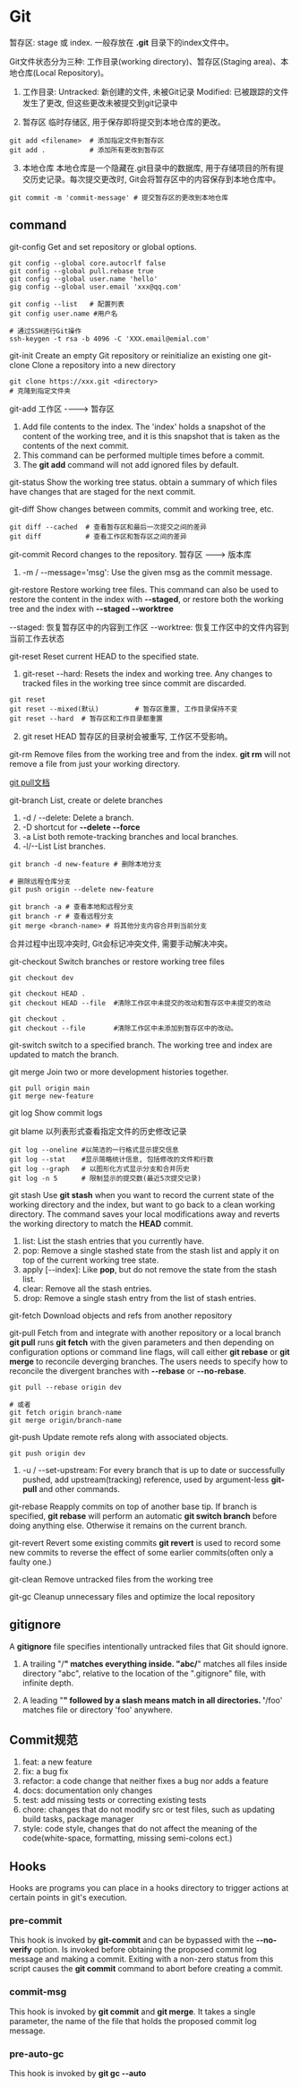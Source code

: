 # Git

  暂存区: stage 或 index. 一般存放在 **.git** 目录下的index文件中。

  Git文件状态分为三种: 工作目录(working directory)、暂存区(Staging area)、本地仓库(Local Repository)。

1. 工作目录:
  Untracked: 新创建的文件, 未被Git记录
  Modified:  已被跟踪的文件发生了更改, 但这些更改未被提交到git记录中

2. 暂存区
  临时存储区, 用于保存即将提交到本地仓库的更改。

```shell
git add <filename>  # 添加指定文件到暂存区
git add .           # 添加所有更改到暂存区
```

3. 本地仓库
  本地仓库是一个隐藏在.git目录中的数据库, 用于存储项目的所有提交历史记录。每次提交更改时, Git会将暂存区中的内容保存到本地仓库中。

```shell
git commit -m 'commit-message' # 提交暂存区的更改到本地仓库
```

## command

  git-config  Get and set repository or global options.

```shell
git config --global core.autocrlf false
git config --global pull.rebase true
git config --global user.name 'hello'
gig config --global user.email 'xxx@qq.com'

git config --list   # 配置列表
git config user.name #用户名

# 通过SSH进行Git操作
ssh-keygen -t rsa -b 4096 -C 'XXX.email@emial.com'
```

  git-init    Create an empty Git repository or reinitialize an existing one
  git-clone   Clone a repository into a new directory

```shell
git clone https://xxx.git <directory>
# 克隆到指定文件夹
```

  git-add  工作区 ----> 暂存区

1. Add file contents to the index. The 'index' holds a snapshot of the content of the working tree, and it is this snapshot that is taken as the contents of the next commit.
2. This command can be performed multiple times before a commit.
3. The **git add** command will not add ignored files by default.

  git-status  Show the working tree status.
  obtain a summary of which files have changes that are staged for the next commit.

  git-diff    Show changes between commits, commit and working tree, etc.

```shell
git diff --cached  # 查看暂存区和最后一次提交之间的差异
git diff           # 查看工作区和暂存区之间的差异
```

  git-commit  Record changes to the repository. 暂存区 ---> 版本库

1. -m / --message='msg': Use the given msg as the commit message.

  git-restore   Restore working tree files.
  This command can also be used to restore the content in the index with **--staged**, or restore both the working
  tree and the index with **--staged --worktree**

  --staged: 恢复暂存区中的内容到工作区
  --worktree: 恢复工作区中的文件内容到当前工作去状态

  git-reset     Reset current HEAD to the specified state.

1. git-reset --hard:  Resets the index and working tree. Any changes to tracked files in the working tree since commit
are discarded.

```shell
git reset
git reset --mixed(默认)         # 暂存区重置, 工作目录保持不变
git reset --hard  # 暂存区和工作目录都重置
```

2. git reset HEAD 暂存区的目录树会被重写, 工作区不受影响。

  git-rm        Remove files from the working tree and from the index. **git rm** will not remove a file from just your working directory.

[git pull文档](https://juejin.cn/post/7389650358539255845)

  git-branch  List, create or delete branches

1. -d / --delete: Delete a branch.
2. -D shortcut for **--delete --force**
3. -a List both remote-tracking branches and local branches.
4. -l/--List List branches.

```shell
git branch -d new-feature # 删除本地分支

# 删除远程仓库分支
git push origin --delete new-feature

git branch -a # 查看本地和远程分支
git branch -r # 查看远程分支
git merge <branch-name> # 将其他分支内容合并到当前分支
```
  合并过程中出现冲突时, Git会标记冲突文件, 需要手动解决冲突。

  git-checkout  Switch branches or restore working tree files

```shell
git checkout dev

git checkout HEAD .
git checkout HEAD --file  #清除工作区中未提交的改动和暂存区中未提交的改动

git checkout .
git checkout --file       #清除工作区中未添加到暂存区中的改动。
```

  git-switch
  switch to a specified branch. The working tree and index are updated to match the branch.

  git merge
  Join two or more development histories together.

```shell
git pull origin main
git merge new-feature
```

  git log
  Show commit logs

  git blame <file> 以列表形式查看指定文件的历史修改记录

```shell
git log --oneline #以简洁的一行格式显示提交信息
git log --stat    #显示简略统计信息, 包括修改的文件和行数
git log --graph   # 以图形化方式显示分支和合并历史
git log -n 5      # 限制显示的提交数(最近5次提交记录)
```

  git stash
  Use **git stash** when you want to record the current state of the working directory and the index, but want to
  go back to a clean working directory. The command saves your local modifications away and reverts the working directory to match the **HEAD** commit.

1. list:  List the stash entries that you currently have.
2. pop:   Remove a single stashed state from the stash list and apply it on top of the current working tree state.
3. apply [--index]: Like **pop**, but do not remove the state from the stash list.
4. clear: Remove all the stash entries.
5. drop:  Remove a single stash entry from the list of stash entries.

  git-fetch
  Download objects and refs from another repository

  git-pull
  Fetch from and integrate with another repository or a local branch
  **git pull** runs **git fetch** with the given parameters and then depending on configuration options or command
  line flags, will call either **git rebase** or **git merge** to reconcile deverging branches.
  The users needs to specify how to reconcile the divergent branches with **--rebase** or **--no-rebase**.

```shell
git pull --rebase origin dev

# 或者
git fetch origin branch-name
git merge origin/branch-name
```

  git-push
  Update remote refs along with associated objects.

```shell
git push origin dev
```

1. -u / --set-upstream: For every branch that is up to date or successfully pushed, add upstream(tracking) reference,
used by argument-less **git-pull** and other commands.

  git-rebase
  Reapply commits on top of another base tip.
  If branch is specified, **git rebase** will perform an automatic **git switch branch** before doing anything else. Otherwise it remains on the current branch.

  git-revert
  Revert some existing commits
  **git revert** is used to record some new commits to reverse the effect of some earlier commits(often only a faulty one.)

  git-clean
  Remove untracked files from the working tree

  git-gc
  Cleanup unnecessary files and optimize the local repository

## gitignore

  A **gitignore** file specifies intentionally untracked files that Git should ignore.

1. A trailing "/**" matches everything inside. "abc/**" matches all files inside directory "abc", relative to the
location of the ".gitignore" file, with infinite depth.

2. A leading "**" followed by a slash means match in all directories. '**/foo' matches file or directory 'foo'
anywhere.

## Commit规范

1. feat: a new feature
2. fix: a bug fix
3. refactor: a code change that neither fixes a bug nor adds a feature
4. docs: documentation only changes
5. test: add missing tests or correcting existing tests
6. chore: changes that do not modify src or test files, such as updating build tasks, package manager
7. style: code style, changes that do not affect the meaning of the code(white-space, formatting, missing semi-colons ect.)

## Hooks

  Hooks are programs you can place in a hooks directory to trigger actions at certain points in git's execution.

### pre-commit

  This hook is invoked by **git-commit** and can be bypassed with the **--no-verify** option.
  Is invoked before obtaining the proposed commit log message and making a commit.
  Exiting with a non-zero status from this script causes the **git commit** command to abort before
  creating a commit.

### commit-msg

  This hook is invoked by **git commit** and **git merge**. It takes a single parameter, the name of the file that
  holds the proposed commit log message.

### pre-auto-gc

  This hook is invoked by **git gc --auto**
